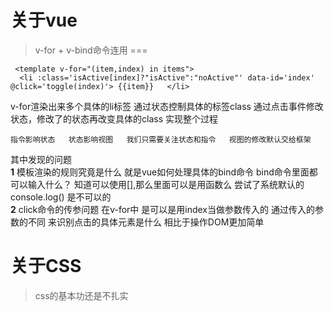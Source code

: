 关于vue
===
  >v-for + v-bind命令连用 
===
```
 <template v-for="(item,index) in items">
  <li :class='isActive[index]?"isActive":"noActive"' data-id='index' @click='toggle(index)'> {{item}}   </li>
```

v-for渲染出来多个具体的li标签  通过状态控制具体的标签class  通过点击事件修改状态，修改了的状态再改变具体的class   实现整个过程  

    指令影响状态   状态影响视图   我们只需要关注状态和指令   视图的修改默认交给框架  
其中发现的问题  
**1** 模板渲染的规则究竟是什么   就是vue如何处理具体的bind命令  bind命令里面都可以输入什么？
知道可以使用[],那么里面可以是用函数么  尝试了系统默认的console.log() 是不可以的  
**2** click命令的传参问题   在v-for中 是可以是用index当做参数传入的  通过传入的参数的不同  来识别点击的具体元素是什么 相比于操作DOM更加简单


关于CSS
===
>css的基本功还是不扎实
